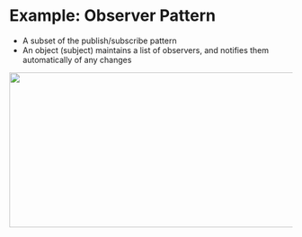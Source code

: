 # Example: Observer Pattern

* A subset of the publish/subscribe pattern
* An object (subject) maintains a list of observers, and notifies them automatically of any changes

<img src="img/Observer.svg.png"  width="665x" height="275px" />
